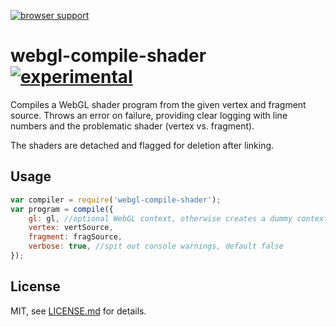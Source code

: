 [![browser support](https://ci.testling.com/mattdesl/webgl-compile-shader.png)](https://ci.testling.com/mattdesl/webgl-compile-shader)

# webgl-compile-shader [![experimental](http://badges.github.io/stability-badges/dist/experimental.svg)](http://github.com/badges/stability-badges)

Compiles a WebGL shader program from the given vertex and fragment source. Throws an error on failure, providing clear logging with line numbers and the problematic shader (vertex vs. fragment). 

The shaders are detached and flagged for deletion after linking.

## Usage

```js
var compiler = require('webgl-compile-shader');
var program = compile({
	gl: gl, //optional WebGL context, otherwise creates a dummy context
	vertex: vertSource,
	fragment: fragSource,
	verbose: true, //spit out console warnings, default false
});
```

## License

MIT, see [LICENSE.md](http://github.com/mattdesl/webgl-compile-shader/blob/master/LICENSE.md) for details.
